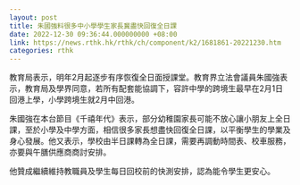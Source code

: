```yaml
---
layout: post
title: 朱國強料很多中小學學生家長冀盡快回復全日課
date: 2022-12-30 09:36:44.000000000 +08:00
link: https://news.rthk.hk/rthk/ch/component/k2/1681861-20221230.htm
categories: rthk
---
```


教育局表示，明年2月起逐步有序恢復全日面授課堂。教育界立法會議員朱國強表示，教育局及學界同意，若所有配套能協調下，容許中學的跨境生最早在2月1日回港上學，小學跨境生就2月中回港。

朱國強在本台節目《千禧年代》表示，部分幼稚園家長可能不放心讓小朋友上全日課，至於小學及中學方面，相信很多家長想盡快回復全日課，以平衡學生的學業及身心發展。他又表示，學校由半日課轉為全日課，需要再調動時間表、校車服務，亦要與午膳供應商商討安排。

他贊成繼續維持教職員及學生每日回校前的快測安排，認為能令學生更安心。
